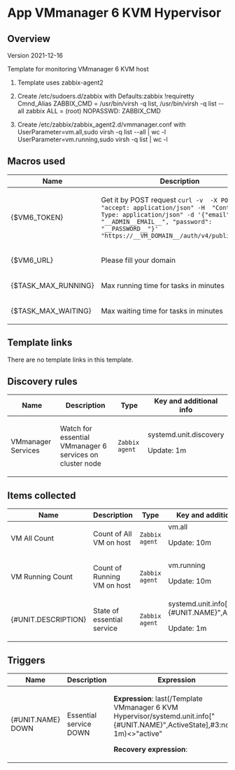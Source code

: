 # App VMmanager 6 KVM Hypervisor

## Overview

Version 2021-12-16

Template for monitoring  VMmanager 6 KVM host 

1. Template uses zabbix-agent2

2. Create /etc/sudoers.d/zabbix with
Defaults:zabbix !requiretty
Cmnd_Alias ZABBIX_CMD = /usr/bin/virsh -q list, /usr/bin/virsh -q list --all
zabbix ALL = (root) NOPASSWD: ZABBIX_CMD

3. Create /etc/zabbix/zabbix_agent2.d/vmmanager.conf with
UserParameter=vm.all,sudo virsh -q list --all | wc -l
UserParameter=vm.running,sudo virsh -q list | wc -l


## Macros used

|Name|Description|Default|Type|
|----|-----------|-------|----|
|{$VM6_TOKEN}|<p>Get it by POST request `curl -v  -X POST -H  "accept: application/json" -H  "Content-Type: application/json" -d '{"email": "__ADMIN__EMAIL__", "password": "__PASSWORD__"}' "https://__VM_DOMAIN__/auth/v4/public/token"`</p>|`token`|Text macro|
|{$VM6_URL}|<p>Please fill your domain</p>|`https://__VM_DOMAIN__/vm/v3`|Text macro|
|{$TASK_MAX_RUNNING}|<p>Max running time for tasks in minutes</p>|30|Text macro|
|{$TASK_MAX_WAITING}|<p>Max waiting time for tasks in minutes</p>|5|Text macro|
## Template links

There are no template links in this template.

## Discovery rules

|Name|Description|Type|Key and additional info|
|----|-----------|----|----|
|VMmanager Services|<p>Watch for essential VMmanager 6 services on cluster node</p>|`Zabbix agent`|systemd.unit.discovery<p>Update: 1m</p>|
## Items collected

|Name|Description|Type|Key and additional info|
|----|-----------|----|----|
|VM All Count|<p>Count of All VM on host</p>|`Zabbix agent`|vm.all<p>Update: 10m</p>|
|VM Running Count|<p>Count of Running VM on host</p>|`Zabbix agent`|vm.running<p>Update: 10m</p>|
|{#UNIT.DESCRIPTION}|<p>State of essential service</p>|`Zabbix agent`|systemd.unit.info["{#UNIT.NAME}",ActiveState]<p>Update: 1m</p>|

## Triggers

|Name|Description|Expression|Priority|
|----|-----------|----------|--------|
|{#UNIT.NAME} DOWN|<p>Essential service DOWN</p>|<p>**Expression**: last(/Template VMmanager 6 KVM Hypervisor/systemd.unit.info["{#UNIT.NAME}",ActiveState],#3:now-1m)<>"active"</p><p>**Recovery expression**: </p>|average|


